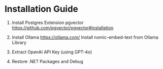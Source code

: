 # Installation Guide

1. Install Postgres Extension pgvector
   https://github.com/pgvector/pgvector#installation

2. Install Ollama
    https://ollama.com/
  Install nomic-embed-text from Ollama Library

3. Extract OpenAI API Key (using GPT-4o)
4. Restore .NET Packages and Debug
   
